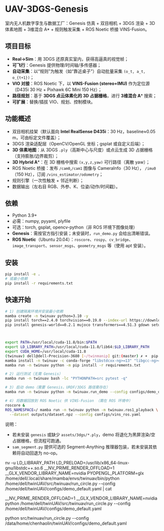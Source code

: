 # UAV-3DGS-Genesis

室内无人机数字孪生与数据工厂：Genesis 仿真 + 双目相机 + 3DGS 渲染 + 3D 体素地图 + 3维混合 A* + 规则触发采集 + ROS Noetic 桥接 VINS-Fusion。

## 项目目标
- **Real→Sim**：用 3DGS 还原真实室内，获得高逼真的视觉帧；
- **可飞行**：Genesis 提供物理/时间轴/多传感器；
- **自动采集**：以“规则”为触发（如“靠近桌子”）自动批量采集 `(o_t, a_t, o_{t+1})`；
- **VIO 对接**：ROS Noetic 下，以 **VINS-Fusion (stereo+IMU)** 作为定位源（D435i 30 Hz + Pixhawk 6C Mini 150 Hz）；
- **路径规划**：基于 **3DGS 点云体素化的 3D 占据栅格**，进行 **3维混合 A*** 搜索；
- **可扩展**：替换/插拔 VIO、规划、控制模块。

## 功能概述
- 双目相机挂架（默认面向 **Intel RealSense D435i**：30 Hz，baseline≈0.05 m，可由标定文件覆盖）；
- 3DGS 渲染适配层（OpenCV/OpenGL 坐标；gsplat 或自定义后端）；
- **3D 体素地图**：从 3DGS `.ply`（高斯中心与尺度）或点云生成 3D 占据栅格（支持膨胀/边界裁剪）；
- **3D Hybrid A***：在 3D 栅格中搜索 `(x,y,z,yaw)` 可行路径（离散 yaw）；
- ROS Noetic 桥接：发布 `/cam0`,`/cam1` 图像与 CameraInfo（30 Hz）， `/imu0`（150 Hz），订阅 `/vins_estimator/odometry`；
- 规则引擎（一次性触发 + 邻近判断）；
- 数据输出（左右目 RGB、外参、K、位姿/动作/时间戳）。

## 依赖
- Python 3.9+
- 必需：numpy, pyyaml, plyfile
- 可选：torch, gsplat, opencv-python（非 ROS 环境下图像处理）
- **Genesis**：需按官方指引安装；未安装时，`run_demo.py` 会给出清晰错误。
- **ROS Noetic**（Ubuntu 20.04）：`roscore`、`rospy`、`cv_bridge`、`image_transport`、`sensor_msgs`、`geometry_msgs` 等（使用 apt 安装）。

## 安装
```bash
pip install -e .
# 或最小依赖
pip install -r requirements.txt
```
## 快速开始
```bash
# 1) 创建隔离环境并安装最小依赖
mamba create -n twinuav python=3.10 -y
pip install torch==2.4.0 torchvision==0.19.0 --index-url https://download.pytorch.org/whl/cu118
pip install genesis-world==0.2.1 mujoco transformers==4.51.3 gdown setuptools==59.5 libigl==2.5.1 pyglet gsplat==0.1.11 open3d



export PATH=/usr/local/cuda-11.8/bin:$PATH
export LD_LIBRARY_PATH=/usr/local/cuda-11.8/lib64:$LD_LIBRARY_PATH
export CUDA_HOME=/usr/local/cuda-11.8
(twinuav) dell@dell-Precision-3680 [~/twinmanip] git:(master) ✗ ➜  pip install -r simulation/requirements.txt --verbose
mamba install -n twinuav -c conda-forge "libstdcxx-ng>=13" "libgcc-ng>=13"
mamba run -n twinuav python -m pip install -r requirements.txt

# 2) 运行测试（无需 Genesis）
mamba run -n twinuav bash -lc "PYTHONPATH=src pytest -q"

# 3) 启动 demo（需要 Genesis，URDF/3DGS 路径需存在）
mamba run -n twinuav python -m twinuav.run_demo --config configs/demo_default.yaml --viewer

# 4) 将数据回放到 ROS Noetic 供 VINS-Fusion （需在 ROS 环境中）
roscore &
ROS_NAMESPACE=/ mamba run -n twinuav python -m twinuav.ros1_playback \
  --dataset outputs/dataset.npz --config configs/vins_ros.yaml
```

说明：
- 若未安装 `genesis` 或缺少 `assets/3dgs/*.ply`，demo 将退化为黑屏渲染/空占据栅格，但流程可跑通。
- `sam_segment.py` 提供可选的 Segment-Anything 推理器包装，若未安装其依赖将自动回退为 no-op。

nv -u LD_LIBRARY_PATH LD_PRELOAD=/usr/lib/x86_64-linux-gnu/libstdc++.so.6 __NV_PRIME_RENDER_OFFLOAD=1 __GLX_VENDOR_LIBRARY_NAME=nvidia PYOPENGL_PLATFORM=glx /home/dell/.local/share/mamba/envs/twinuav/bin/python /home/dell/twinUAV/src/twinuav/run_circle.py --config /home/dell/twinUAV/configs/demo_default.yaml | cat

__NV_PRIME_RENDER_OFFLOAD=1 __GLX_VENDOR_LIBRARY_NAME=nvidia python /home/dell/twinUAV/src/twinuav/run_circle.py --config /home/dell/twinUAV/configs/demo_default.yaml

python src/twinuav/run_circle.py --config /data/home/chenhaolin/twinUAV/configs/demo_default.yaml